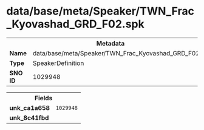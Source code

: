 <h1>data/base/meta/Speaker/TWN_Frac_Kyovashad_GRD_F02.spk</h1><table><tr><th colspan="100%">Metadata</th></tr><tr><td><b>Name</b></td><td>data/base/meta/Speaker/TWN_Frac_Kyovashad_GRD_F02.spk</td></tr><tr><td><b>Type</b></td><td>SpeakerDefinition</td></tr><tr><td><b>SNO ID</b></td><td>1029948</td></tr></table>

<table><tr><th colspan="100%">Fields</th></tr><tr><td><b>unk_ca1a658</b></td><td><code>1029948</code></td></tr><tr><td><b>unk_8c41fbd</b></td><td></td></tr></table>

